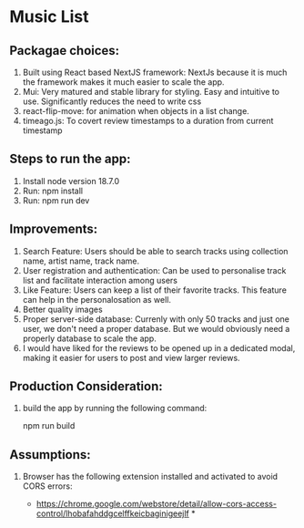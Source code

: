 # Music List #

## Packagae choices: ##

1. Built using React based NextJS framework: NextJs because it is much the framework makes it much easier to scale the app. 
2. Mui: Very matured and stable library for styling. Easy and intuitive to use. Significantly reduces the need to write css
3. react-flip-move: for animation when objects in a list change.
4. timeago.js: To covert review timestamps to a duration from current timestamp

 ## Steps to run the app:  ##

1. Install node version 18.7.0
2. Run: npm install
3. Run: npm run dev


 ## Improvements: ##

1. Search Feature: Users should be able to search tracks using collection name, artist name, track name.
2. User registration and authentication: Can be used to personalise track list and facilitate interaction among users
3. Like Feature: Users can keep a list of their favorite tracks. This feature can help in the personalosation as well.
4. Better quality images
5. Proper server-side database: Currenly with only 50 tracks and just one user, we don't need a proper database. But we would obviously need a properly database to scale the app. 
6. I would have liked for the reviews to be opened up in a dedicated modal, making it easier for users to post and view larger reviews.


 ## Production Consideration: ##


1. build the app by running the following command:

    npm run build



 ## Assumptions:  ##

1. Browser has the following extension installed and activated to avoid CORS errors:

    * https://chrome.google.com/webstore/detail/allow-cors-access-control/lhobafahddgcelffkeicbaginigeejlf *
